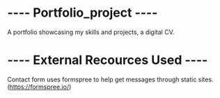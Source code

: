 # ---- Portfolio_project ----
A portfolio showcasing my skills and projects, a digital CV.


# ---- External Recources Used ----
  Contact form uses formspree to help get messages through static sites.
  (https://formspree.io/)
